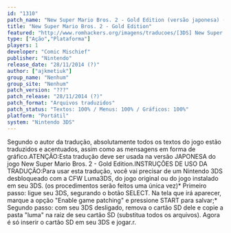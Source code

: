 ```yaml
---
id: "1310"
patch_name: "New Super Mario Bros. 2 - Gold Edition (versão japonesa) (ajkmetiuk)"
title: "New Super Mario Bros. 2 - Gold Edition"
featured: "http://www.romhackers.org/imagens/traducoes/[3DS] New Super Mario Bros. 2 - Gold Edition - ajkmetiuk - 1.jpg"
type: ["Ação","Plataforma"]
players: 1
developer: "Comic Mischief"
publisher: "Nintendo"
release_date: "28/11/2014 (?)"
author: ["ajkmetiuk"]
group_name: "Nenhum"
group_site: "Nenhum"
patch_version: "???"
patch_release: "28/11/2014 (?)"
patch_format: "Arquivos traduzidos"
patch_status: "Textos: 100% / Menus: 100% / Gráficos: 100%"
platform: "Portátil"
system: "Nintendo 3DS"
---
```


Segundo o autor da tradução, absolutamente todos os textos do jogo estão traduzidos e acentuados, assim como as mensagens em forma de gráfico.ATENÇÃO:Esta tradução deve ser usada na versão JAPONESA do jogo New Super Mario Bros. 2 - Gold Edition.INSTRUÇÕES DE USO DA TRADUÇÃO:Para usar esta tradução, você vai precisar de um Nintendo 3DS desbloqueado com a CFW Luma3DS, do jogo original ou do jogo instalado em seu 3DS. (os procedimentos serão feitos uma única vez)* Primeiro passo: ligue seu 3DS, segurando o botão SELECT. Na tela que irá aparecer, marque a opção "Enable game patching" e pressione START para salvar;* Segundo passo: com seu 3DS desligado, remova o cartão SD dele e copie a pasta "luma" na raiz de seu cartão SD (substitua todos os arquivos). Agora é só inserir o cartão SD em seu 3DS e jogar.r.